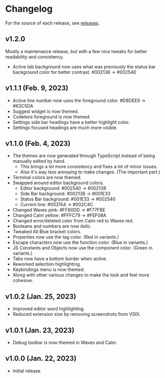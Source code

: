 # Changelog

For the source of each release, see [releases](https://github.com/njshockey/all-blue-theme/releases).

## v1.2.0
Mostly a maintenance release, but with a few nice tweaks for better readability and consistency.

- Active tab background now uses what was previously the status bar background color for better contrast. #002138 -> #002540

## v1.1.1 (Feb. 9, 2023)

- Active line number now uses the foreground color. #D8DEE9 -> #63C5DA
- Suggest widget is now themed.
- Codelens foreground is now themed.
- Settings side bar headings have a better highlight color.
- Settings focused headings are much more visible.

## v1.1.0 (Feb. 4, 2023)

- The themes are now generated through TypeScript instead of
being manually edited by hand.
    - This brings a lot more consistency and fixes a lot of minor issues.
    - Also it's way less annoying to make changes. (The important part.)
- Terminal colors are now themed.
- Swapped around editor background colors.
    - Editor background:  #002540 -> #002138
    - Side Bar background: #002138 -> #001E33
    - Status Bar background: #001E33 -> #002540
    - Current line: #003154 -> #002C4C
- Changed Waves pink: #FF80DD -> #F77FBE
- Changed Calm yellow: #FFFC79 -> #FEF08A
- Changed error/deleted color from Calm red to Waves red.
- Booleans and numbers are now *italic*.
- Tweaked All Blue bracket colors.
- Properties now use the tag color. (Red in variants.)
- Escape characters now use the function color. (Blue in variants.)
- JS Constants and Objects now use the component color. (Green in variants.)
- Tabs now have a bottom border when active.
- Reworked selection highlighting.
- Keybindings menu is now themed.
- Along with other various changes to make the look and feel more cohesive.

## v1.0.2 (Jan. 25, 2023)

- Improved editor word highlighting.
- Reduced extension size by removing screenshots from VSIX.

## v1.0.1 (Jan. 23, 2023)

- Debug toolbar is now themed in Waves and Calm.

## v1.0.0 (Jan. 22, 2023)

- Initial release
